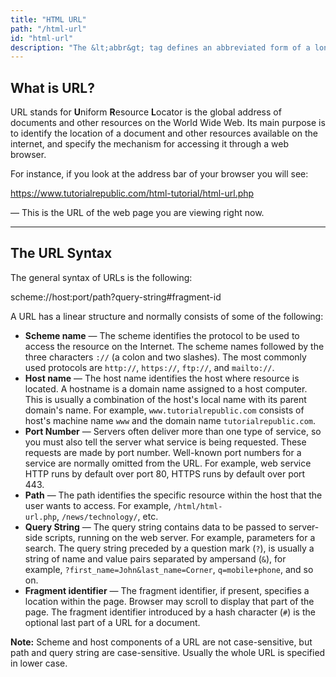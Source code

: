```yaml
---
title: "HTML URL"
path: "/html-url"
id: "html-url"
description: "The &lt;abbr&gt; tag defines an abbreviated form of a longer word or phrase."
---
```


## What is URL?

URL stands for **U**niform **R**esource **L**ocator is the global address of documents and other resources on the World Wide Web. Its main purpose is to identify the location of a document and other resources available on the internet, and specify the mechanism for accessing it through a web browser.

For instance, if you look at the address bar of your browser you will see:

https://www.tutorialrepublic.com/html-tutorial/html-url.php

— This is the URL of the web page you are viewing right now.

* * *

## The URL Syntax

The general syntax of URLs is the following:

scheme://host:port/path?query-string#fragment-id

A URL has a linear structure and normally consists of some of the following:

-   **Scheme name** — The scheme identifies the protocol to be used to access the resource on the Internet. The scheme names followed by the three characters `://` (a colon and two slashes). The most commonly used protocols are `http://`, `https://`, `ftp://`, and `mailto://`.
-   **Host name** — The host name identifies the host where resource is located. A hostname is a domain name assigned to a host computer. This is usually a combination of the host's local name with its parent domain's name. For example, `www.tutorialrepublic.com` consists of host's machine name `www` and the domain name `tutorialrepublic.com`.
-   **Port Number** — Servers often deliver more than one type of service, so you must also tell the server what service is being requested. These requests are made by port number. Well-known port numbers for a service are normally omitted from the URL. For example, web service HTTP runs by default over port 80, HTTPS runs by default over port 443.
-   **Path** — The path identifies the specific resource within the host that the user wants to access. For example, `/html/html-url.php`, `/news/technology/`, etc.
-   **Query String** — The query string contains data to be passed to server-side scripts, running on the web server. For example, parameters for a search. The query string preceded by a question mark (`?`), is usually a string of name and value pairs separated by ampersand (`&`), for example, `?first_name=John&last_name=Corner`, `q=mobile+phone`, and so on.
-   **Fragment identifier** — The fragment identifier, if present, specifies a location within the page. Browser may scroll to display that part of the page. The fragment identifier introduced by a hash character (`#`) is the optional last part of a URL for a document.

**Note:** Scheme and host components of a URL are not case-sensitive, but path and query string are case-sensitive. Usually the whole URL is specified in lower case.